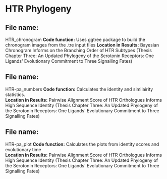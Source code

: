 # HTR Phylogeny 
## File name:
HTR_chronogram
**Code function:**
Uses ggtree package to build the chronogram images from the .tre input files 
**Location in Results:**
Bayesian Chronogram Informs on the Branching Order of HTR Subtypes (Thesis Chapter Three: An Updated Phylogeny of the Serotonin Receptors: One Ligands' Evolutionary Commitment to Three Signalling Fates)
## File name:
HTR-pa_numbers
**Code function:**
Calculates the identity and similairity statistics.  
**Location in Results:**
Pairwise Alignment Score of HTR Orthologues Informs High Sequence Identity (Thesis Chapter Three: An Updated Phylogeny of the Serotonin Receptors: One Ligands' Evolutionary Commitment to Three Signalling Fates)
## File name:
HTR-pa_plot
**Code function:**
Calculates the plots from identity scores and evolutionary time   
**Location in Results:**
Pairwise Alignment Score of HTR Orthologues Informs High Sequence Identity (Thesis Chapter Three: An Updated Phylogeny of the Serotonin Receptors: One Ligands' Evolutionary Commitment to Three Signalling Fates)
